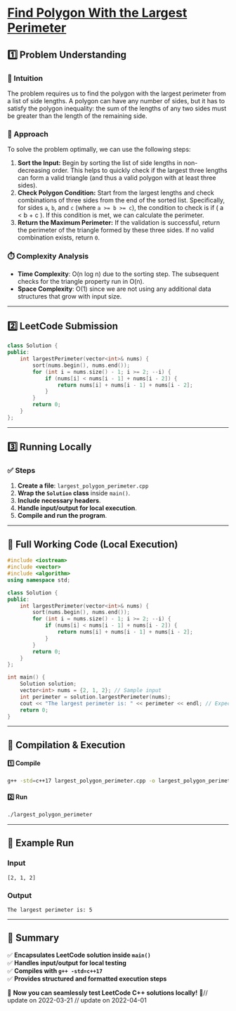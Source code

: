 # **[Find Polygon With the Largest Perimeter](https://leetcode.com/problems/find-polygon-with-the-largest-perimeter/description/)**

## **1️⃣ Problem Understanding**  
### **📌 Intuition**  
The problem requires us to find the polygon with the largest perimeter from a list of side lengths. A polygon can have any number of sides, but it has to satisfy the polygon inequality: the sum of the lengths of any two sides must be greater than the length of the remaining side. 

### **🚀 Approach**  
To solve the problem optimally, we can use the following steps:
1. **Sort the Input:** Begin by sorting the list of side lengths in non-decreasing order. This helps to quickly check if the largest three lengths can form a valid triangle (and thus a valid polygon with at least three sides).
2. **Check Polygon Condition:** Start from the largest lengths and check combinations of three sides from the end of the sorted list. Specifically, for sides `a`, `b`, and `c` (where `a >= b >= c`), the condition to check is if \( a < b + c \). If this condition is met, we can calculate the perimeter.
3. **Return the Maximum Perimeter:** If the validation is successful, return the perimeter of the triangle formed by these three sides. If no valid combination exists, return `0`.

### **⏱️ Complexity Analysis**  
- **Time Complexity**: O(n log n) due to the sorting step. The subsequent checks for the triangle property run in O(n).
- **Space Complexity**: O(1) since we are not using any additional data structures that grow with input size.

---  

## **2️⃣ LeetCode Submission**  
```cpp
class Solution {
public:
    int largestPerimeter(vector<int>& nums) {
        sort(nums.begin(), nums.end());
        for (int i = nums.size() - 1; i >= 2; --i) {
            if (nums[i] < nums[i - 1] + nums[i - 2]) {
                return nums[i] + nums[i - 1] + nums[i - 2];
            }
        }
        return 0;
    }
};
```  

---  

## **3️⃣ Running Locally**  
### **✅ Steps**  
1. **Create a file**: `largest_polygon_perimeter.cpp`  
2. **Wrap the `Solution` class** inside `main()`.  
3. **Include necessary headers**.  
4. **Handle input/output for local execution**.  
5. **Compile and run the program**.  

---  

## **📝 Full Working Code (Local Execution)**  
```cpp
#include <iostream>
#include <vector>
#include <algorithm>
using namespace std;

class Solution {
public:
    int largestPerimeter(vector<int>& nums) {
        sort(nums.begin(), nums.end());
        for (int i = nums.size() - 1; i >= 2; --i) {
            if (nums[i] < nums[i - 1] + nums[i - 2]) {
                return nums[i] + nums[i - 1] + nums[i - 2];
            }
        }
        return 0;
    }
};

int main() {
    Solution solution;
    vector<int> nums = {2, 1, 2}; // Sample input
    int perimeter = solution.largestPerimeter(nums);
    cout << "The largest perimeter is: " << perimeter << endl; // Expected output: 5
    return 0;
}
```  

---  

## **🔧 Compilation & Execution**  
#### **1️⃣ Compile**  
```bash
g++ -std=c++17 largest_polygon_perimeter.cpp -o largest_polygon_perimeter
```  

#### **2️⃣ Run**  
```bash
./largest_polygon_perimeter
```  

---  

## **🎯 Example Run**  
### **Input**  
```
[2, 1, 2]
```  
### **Output**  
```
The largest perimeter is: 5
```  

---  

## **📌 Summary**  
✅ **Encapsulates LeetCode solution inside `main()`**  
✅ **Handles input/output for local testing**  
✅ **Compiles with `g++ -std=c++17`**  
✅ **Provides structured and formatted execution steps**  

🚀 **Now you can seamlessly test LeetCode C++ solutions locally!** 🚀// update on 2022-03-21
// update on 2022-04-01
